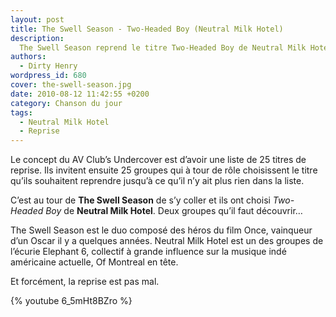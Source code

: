 ```yaml
---
layout: post
title: The Swell Season - Two-Headed Boy (Neutral Milk Hotel)
description:
  The Swell Season reprend le titre Two-Headed Boy de Neutral Milk Hotel
authors:
  - Dirty Henry
wordpress_id: 680
cover: the-swell-season.jpg
date: 2010-08-12 11:42:55 +0200
category: Chanson du jour
tags:
  - Neutral Milk Hotel
  - Reprise
---
```


Le concept du AV Club’s Undercover est d’avoir une liste de 25 titres de
reprise. Ils invitent ensuite 25 groupes qui à tour de rôle choisissent le titre
qu’ils souhaitent reprendre jusqu’à ce qu’il n’y ait plus rien dans la liste.

C’est au tour de **The Swell Season** de s’y coller et ils ont choisi
_Two-Headed Boy_ de **Neutral Milk Hotel**. Deux groupes qu’il faut découvrir…

The Swell Season est le duo composé des héros du film Once, vainqueur d’un Oscar
il y a quelques années. Neutral Milk Hotel est un des groupes de l’écurie
Elephant 6, collectif à grande influence sur la musique indé américaine
actuelle, Of Montreal en tête.

Et forcément, la reprise est pas mal.

{% youtube 6_5mHt8BZro %}
